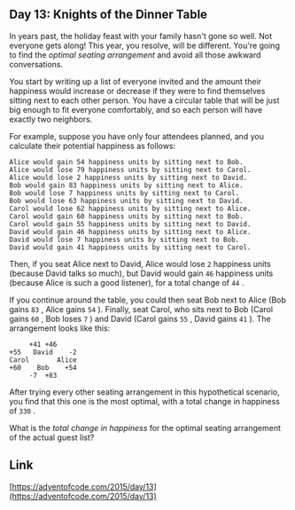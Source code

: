 ## Day 13: Knights of the Dinner Table

In years past, the holiday feast with your family hasn't gone so well. Not everyone gets along! This year, you resolve, will be different. You're going to find the _optimal seating arrangement_ and avoid all those awkward conversations.

You start by writing up a list of everyone invited and the amount their happiness would increase or decrease if they were to find themselves sitting next to each other person. You have a circular table that will be just big enough to fit everyone comfortably, and so each person will have exactly two neighbors.

For example, suppose you have only four attendees planned, and you calculate their potential happiness as follows:

    Alice would gain 54 happiness units by sitting next to Bob.
    Alice would lose 79 happiness units by sitting next to Carol.
    Alice would lose 2 happiness units by sitting next to David.
    Bob would gain 83 happiness units by sitting next to Alice.
    Bob would lose 7 happiness units by sitting next to Carol.
    Bob would lose 63 happiness units by sitting next to David.
    Carol would lose 62 happiness units by sitting next to Alice.
    Carol would gain 60 happiness units by sitting next to Bob.
    Carol would gain 55 happiness units by sitting next to David.
    David would gain 46 happiness units by sitting next to Alice.
    David would lose 7 happiness units by sitting next to Bob.
    David would gain 41 happiness units by sitting next to Carol.

Then, if you seat Alice next to David, Alice would lose `2` happiness units (because David talks so much), but David would gain `46` happiness units (because Alice is such a good listener), for a total change of `44` .

If you continue around the table, you could then seat Bob next to Alice (Bob gains `83` , Alice gains `54` ). Finally, seat Carol, who sits next to Bob (Carol gains `60` , Bob loses `7` ) and David (Carol gains `55` , David gains `41` ). The arrangement looks like this:

         +41 +46
    +55   David    -2
    Carol       Alice
    +60    Bob    +54
         -7  +83

After trying every other seating arrangement in this hypothetical scenario, you find that this one is the most optimal, with a total change in happiness of `330` .

What is the _total change in happiness_ for the optimal seating arrangement of the actual guest list?

## Link

[https://adventofcode.com/2015/day/13](https://adventofcode.com/2015/day/13)
